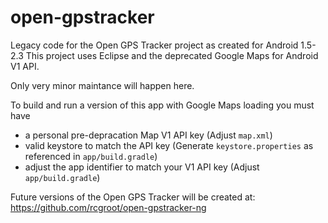 # open-gpstracker
Legacy code for the Open GPS Tracker project as created for Android 1.5-2.3 This project uses Eclipse and the deprecated Google Maps for Android V1 API. 

Only very minor maintance will happen here. 

To build and run a version of this app with Google Maps loading you must have 
* a personal pre-depracation Map V1 API key (Adjust `map.xml`)
* valid keystore to match the API key (Generate `keystore.properties` as referenced in `app/build.gradle`)
* adjust the app identifier to match your V1 API key (Adjust `app/build.gradle`)


Future versions of the Open GPS Tracker will be created at:
https://github.com/rcgroot/open-gpstracker-ng

